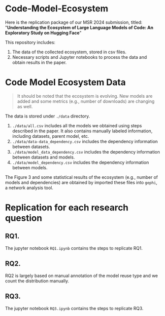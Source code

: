# Code-Model-Ecosystem

Here is the replication package of our MSR 2024 submission, titled: "**Understanding the Ecosystem of Large Language Models of Code: An Exploratory Study on Hugging Face**"

This repository includes:

1. The data of the collected ecosystem, stored in csv files.
2. Necessary scripts and Jupyter notebooks to process the data and obtain results in the paper.


# Code Model Ecosystem Data

> It should be noted that the ecosystem is evolving. New models are added and some metrics (e.g., number of downloads) are changing as well. 

The data is stored under `./data` directory. 

1. `./data/all.csv` includes all the models we obtained using steps described in the paper. It also contains manually labeled information, including datasets, parent model, etc.
2. `./data/data-data_dependency.csv` includes the dependency information between datasets.
3. `./data/model_data_dependency.csv` includes the dependency information between datasets and models.
4. `./data/model_dependency.csv` includes the dependency information between models.

The Figure 3 and some statistical results of the ecosystem (e.g., number of models and dependencies) are obtained by imported these files into `gephi`, a network analysis tool.

# Replication for each research question

## RQ1. 

The jupyter notebook `RQ1.ipynb` contains the steps to replicate RQ1.

## RQ2.

RQ2 is largely based on manual annotation of the model reuse type and we count the distribution manually.

## RQ3. 

The jupyter notebook `RQ3.ipynb` contains the steps to replicate RQ3.

